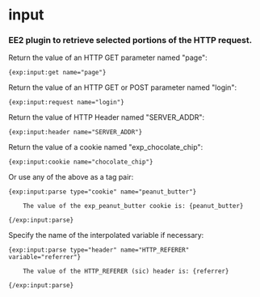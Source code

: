 input
=====

### EE2 plugin to retrieve selected portions of the HTTP request.

Return the value of an HTTP GET parameter named "page":

    {exp:input:get name="page"}

Return the value of an HTTP GET or POST parameter named "login":

    {exp:input:request name="login"}

Return the value of HTTP Header named "SERVER_ADDR":

    {exp:input:header name="SERVER_ADDR"}

Return the value of a cookie named "exp_chocolate_chip":

    {exp:input:cookie name="chocolate_chip"}

Or use any of the above as a tag pair:

    {exp:input:parse type="cookie" name="peanut_butter"}
    
        The value of the exp_peanut_butter cookie is: {peanut_butter}

    {/exp:input:parse}

Specify the name of the interpolated variable if necessary:

    {exp:input:parse type="header" name="HTTP_REFERER" variable="referrer"}

        The value of the HTTP_REFERER (sic) header is: {referrer}

    {/exp:input:parse}
